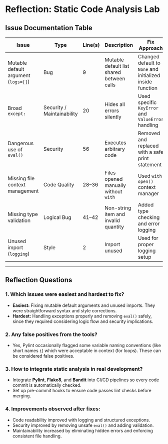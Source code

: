 # Reflection: Static Code Analysis Lab

## Issue Documentation Table

| **Issue** | **Type** | **Line(s)** | **Description** | **Fix Approach** |
|------------|-----------|--------------|------------------|------------------|
| Mutable default argument (`logs=[]`) | Bug | 9 | Mutable default list shared between calls | Changed default to `None` and initialized inside function |
| Broad `except:` | Security / Maintainability | 20 | Hides all errors silently | Used specific `KeyError` and `ValueError` handling |
| Dangerous use of `eval()` | Security | 56 | Executes arbitrary code | Removed and replaced with a safe print statement |
| Missing file context management | Code Quality | 28–36 | Files opened manually without `with` | Used `with open()` context manager |
| Missing type validation | Logical Bug | 41–42 | Non-string item and invalid quantity | Added type checking and error logging |
| Unused import (`logging`) | Style | 2 | Import unused | Used for proper logging setup |

---

## Reflection Questions

### 1. Which issues were easiest and hardest to fix?
- **Easiest:** Fixing mutable default arguments and unused imports. They were straightforward syntax and style corrections.
- **Hardest:** Handling exceptions properly and removing `eval()` safely, since they required considering logic flow and security implications.

### 2. Any false positives from the tools?
- Yes, Pylint occasionally flagged some variable naming conventions (like short names `i`) which were acceptable in context (for loops). These can be considered false positives.

### 3. How to integrate static analysis in real development?
- Integrate **Pylint**, **Flake8**, and **Bandit** into CI/CD pipelines so every code commit is automatically checked.
- Set up pre-commit hooks to ensure code passes lint checks before merging.

### 4. Improvements observed after fixes:
- Code readability improved with logging and structured exceptions.
- Security improved by removing unsafe `eval()` and adding validation.
- Maintainability increased by eliminating hidden errors and enforcing consistent file handling.

